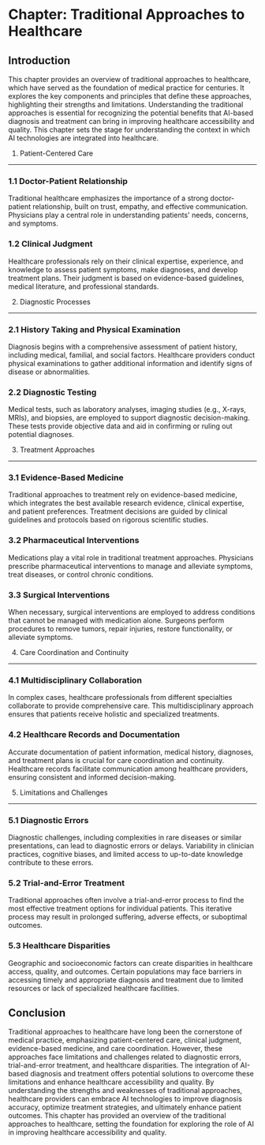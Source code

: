 Chapter: Traditional Approaches to Healthcare
=============================================

Introduction
------------

This chapter provides an overview of traditional approaches to healthcare, which have served as the foundation of medical practice for centuries. It explores the key components and principles that define these approaches, highlighting their strengths and limitations. Understanding the traditional approaches is essential for recognizing the potential benefits that AI-based diagnosis and treatment can bring in improving healthcare accessibility and quality. This chapter sets the stage for understanding the context in which AI technologies are integrated into healthcare.

1. Patient-Centered Care
------------------------

### 1.1 Doctor-Patient Relationship

Traditional healthcare emphasizes the importance of a strong doctor-patient relationship, built on trust, empathy, and effective communication. Physicians play a central role in understanding patients' needs, concerns, and symptoms.

### 1.2 Clinical Judgment

Healthcare professionals rely on their clinical expertise, experience, and knowledge to assess patient symptoms, make diagnoses, and develop treatment plans. Their judgment is based on evidence-based guidelines, medical literature, and professional standards.

2. Diagnostic Processes
-----------------------

### 2.1 History Taking and Physical Examination

Diagnosis begins with a comprehensive assessment of patient history, including medical, familial, and social factors. Healthcare providers conduct physical examinations to gather additional information and identify signs of disease or abnormalities.

### 2.2 Diagnostic Testing

Medical tests, such as laboratory analyses, imaging studies (e.g., X-rays, MRIs), and biopsies, are employed to support diagnostic decision-making. These tests provide objective data and aid in confirming or ruling out potential diagnoses.

3. Treatment Approaches
-----------------------

### 3.1 Evidence-Based Medicine

Traditional approaches to treatment rely on evidence-based medicine, which integrates the best available research evidence, clinical expertise, and patient preferences. Treatment decisions are guided by clinical guidelines and protocols based on rigorous scientific studies.

### 3.2 Pharmaceutical Interventions

Medications play a vital role in traditional treatment approaches. Physicians prescribe pharmaceutical interventions to manage and alleviate symptoms, treat diseases, or control chronic conditions.

### 3.3 Surgical Interventions

When necessary, surgical interventions are employed to address conditions that cannot be managed with medication alone. Surgeons perform procedures to remove tumors, repair injuries, restore functionality, or alleviate symptoms.

4. Care Coordination and Continuity
-----------------------------------

### 4.1 Multidisciplinary Collaboration

In complex cases, healthcare professionals from different specialties collaborate to provide comprehensive care. This multidisciplinary approach ensures that patients receive holistic and specialized treatments.

### 4.2 Healthcare Records and Documentation

Accurate documentation of patient information, medical history, diagnoses, and treatment plans is crucial for care coordination and continuity. Healthcare records facilitate communication among healthcare providers, ensuring consistent and informed decision-making.

5. Limitations and Challenges
-----------------------------

### 5.1 Diagnostic Errors

Diagnostic challenges, including complexities in rare diseases or similar presentations, can lead to diagnostic errors or delays. Variability in clinician practices, cognitive biases, and limited access to up-to-date knowledge contribute to these errors.

### 5.2 Trial-and-Error Treatment

Traditional approaches often involve a trial-and-error process to find the most effective treatment options for individual patients. This iterative process may result in prolonged suffering, adverse effects, or suboptimal outcomes.

### 5.3 Healthcare Disparities

Geographic and socioeconomic factors can create disparities in healthcare access, quality, and outcomes. Certain populations may face barriers in accessing timely and appropriate diagnosis and treatment due to limited resources or lack of specialized healthcare facilities.

Conclusion
----------

Traditional approaches to healthcare have long been the cornerstone of medical practice, emphasizing patient-centered care, clinical judgment, evidence-based medicine, and care coordination. However, these approaches face limitations and challenges related to diagnostic errors, trial-and-error treatment, and healthcare disparities. The integration of AI-based diagnosis and treatment offers potential solutions to overcome these limitations and enhance healthcare accessibility and quality. By understanding the strengths and weaknesses of traditional approaches, healthcare providers can embrace AI technologies to improve diagnosis accuracy, optimize treatment strategies, and ultimately enhance patient outcomes. This chapter has provided an overview of the traditional approaches to healthcare, setting the foundation for exploring the role of AI in improving healthcare accessibility and quality.
